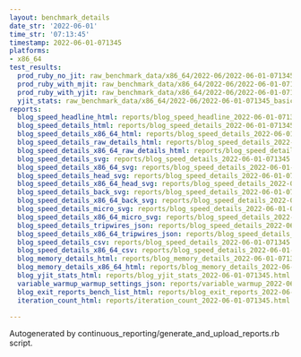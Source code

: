 ```yaml
---
layout: benchmark_details
date_str: '2022-06-01'
time_str: '07:13:45'
timestamp: 2022-06-01-071345
platforms:
- x86_64
test_results:
  prod_ruby_no_jit: raw_benchmark_data/x86_64/2022-06/2022-06-01-071345_basic_benchmark_prod_ruby_no_jit.json
  prod_ruby_with_mjit: raw_benchmark_data/x86_64/2022-06/2022-06-01-071345_basic_benchmark_prod_ruby_with_mjit.json
  prod_ruby_with_yjit: raw_benchmark_data/x86_64/2022-06/2022-06-01-071345_basic_benchmark_prod_ruby_with_yjit.json
  yjit_stats: raw_benchmark_data/x86_64/2022-06/2022-06-01-071345_basic_benchmark_yjit_stats.json
reports:
  blog_speed_headline_html: reports/blog_speed_headline_2022-06-01-071345.html
  blog_speed_details_html: reports/blog_speed_details_2022-06-01-071345.html
  blog_speed_details_x86_64_html: reports/blog_speed_details_2022-06-01-071345.x86_64.html
  blog_speed_details_raw_details_html: reports/blog_speed_details_2022-06-01-071345.raw_details.html
  blog_speed_details_x86_64_raw_details_html: reports/blog_speed_details_2022-06-01-071345.x86_64.raw_details.html
  blog_speed_details_svg: reports/blog_speed_details_2022-06-01-071345.svg
  blog_speed_details_x86_64_svg: reports/blog_speed_details_2022-06-01-071345.x86_64.svg
  blog_speed_details_head_svg: reports/blog_speed_details_2022-06-01-071345.head.svg
  blog_speed_details_x86_64_head_svg: reports/blog_speed_details_2022-06-01-071345.x86_64.head.svg
  blog_speed_details_back_svg: reports/blog_speed_details_2022-06-01-071345.back.svg
  blog_speed_details_x86_64_back_svg: reports/blog_speed_details_2022-06-01-071345.x86_64.back.svg
  blog_speed_details_micro_svg: reports/blog_speed_details_2022-06-01-071345.micro.svg
  blog_speed_details_x86_64_micro_svg: reports/blog_speed_details_2022-06-01-071345.x86_64.micro.svg
  blog_speed_details_tripwires_json: reports/blog_speed_details_2022-06-01-071345.tripwires.json
  blog_speed_details_x86_64_tripwires_json: reports/blog_speed_details_2022-06-01-071345.x86_64.tripwires.json
  blog_speed_details_csv: reports/blog_speed_details_2022-06-01-071345.csv
  blog_speed_details_x86_64_csv: reports/blog_speed_details_2022-06-01-071345.x86_64.csv
  blog_memory_details_html: reports/blog_memory_details_2022-06-01-071345.html
  blog_memory_details_x86_64_html: reports/blog_memory_details_2022-06-01-071345.x86_64.html
  blog_yjit_stats_html: reports/blog_yjit_stats_2022-06-01-071345.html
  variable_warmup_warmup_settings_json: reports/variable_warmup_2022-06-01-071345.warmup_settings.json
  blog_exit_reports_bench_list_html: reports/blog_exit_reports_2022-06-01-071345.bench_list.html
  iteration_count_html: reports/iteration_count_2022-06-01-071345.html

---
```

Autogenerated by continuous_reporting/generate_and_upload_reports.rb script.
